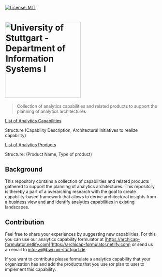 [![License: MIT](https://img.shields.io/badge/License-MIT-yellow.svg)](https://opensource.org/licenses/MIT)

# <img src="https://avatars3.githubusercontent.com/u/51455253" alt="University of Stuttgart - Department of Information Systems I" width="250">

> Collection of analytics capabilities and related products to support the planning of analytics architectures


[List of Analytics Capabilities](capabilities.csv)

Structure (Capability Description, Architectural Initiatives to realize capability)

[List of Analytics Products](products.csv)

Structure: (Product Name, Type of product)

## Background

This repository contains a collection of capabilities and related products gathered to support the planning of analytics architectures. 
This repository is thereby a part of a overarching research with the goal to create capability-based framework that allows to derive architectural insights from a business view 
and and identify analytics capabilities in  existing landscapes.

## Contribution

Feel free to share your experiences by suggesting new capabilities. 
For this you can use our analytics capability formulator at [https://archicap-formulator.netlify.com](https://archicap-formulator.netlify.com) or send us an email to [info-wi@bwi.uni-stuttgart.de](mailto:info-wi@bwi.uni-stuttgart.de).

If you want to contribute please formulate a analytics capability that your organization has and add the products that you use (or plan to use) to implement this capability.
